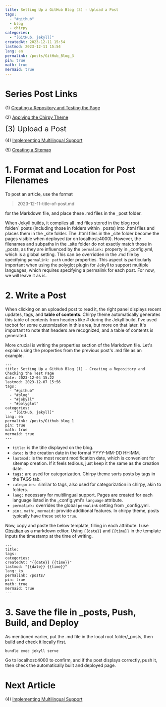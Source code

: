 ```yaml
---
title: Setting Up a GitHub Blog (3) - Upload a Post
tags:
  - "#github"
  - blog
  - chirpy
categories:
  - "[GitHub, jekyll]"
createdAt: 2023-12-11 15:54
lastmod: 2023-12-11 15:54
lang: en
permalink: /posts/GitHub_Blog_3
pin: true
math: true
mermaid: true
---
```

# Series Post Links
(1) [Creating a Repository and Testing the Page](https://hionpu.com/posts/Github_blog_1) 

(2) [Applying the Chirpy Theme](https://hionpu.com/posts/Github_blog_2)

<font size = "5">(3) Upload a Post</font >

(4) [Implementing Multilingual Support](https://hionpu.com/posts/Github_blog_4) 

(5) [Creating a Sitemap](https://hionpu.com/posts/Github_blog_5) 

# 1. Format and Location for Post Filenames
To post an article, use the format

> 2023-12-11-title-of-post.md

for the Markdown file, and place these .md files in the \_post folder.

When Jekyll builds, it compiles all .md files stored in the blog root folder/\_posts (including those in folders within \_posts) into .html files and places them in the \_site folder. The .html files in the \_site folder become the pages visible when deployed (or on localhost:4000). However, the filenames and subpaths in the \_site folder do not exactly match those in \_posts, as they are influenced by the `permalink:` property in \_config.yml, which is a global setting. This can be overridden in the .md file by specifying `permalink: path` under properties. This aspect is particularly important when using the polyglot plugin for Jekyll to support multiple languages, which requires specifying a permalink for each post. For now, we will leave it as is.

# 2. Write a Post
When clicking on an uploaded post to read it, the right panel displays recent updates, tags, and **table of contents**. Chirpy theme automatically generates this table of contents from headers like \# during the Jekyll build. I've used tocbot for some customization in this area, but more on that later. It's important to note that headers are recognized, and a table of contents is generated.

More crucial is writing the properties section of the Markdown file. Let's explain using the properties from the previous post's .md file as an example.

```shell
---
title: Setting Up a GitHub Blog (1) - Creating a Repository and Checking the Test Page
date: 2023-12-04 15:22
lastmod: 2023-12-07 15:56
tags:
  - "#github"
  - "#blog"
  - "#jekyll"
  - "#polyglot"
categories:
  - "[GitHub, jekyll]"
lang: en
permalink: /posts/Github_blog_1
pin: true
math: true
mermaid: true
---
```

- `title:` is the title displayed on the blog.
- `date:` is the creation date in the format YYYY-MM-DD HH:MM.
- `lastmod:` is the most recent modification date, which is convenient for sitemap creation. If it feels tedious, just keep it the same as the creation date.
- `tags:` are used for categorization. Chirpy theme sorts posts by tags in the TAGS tab.
- `categories:` similar to tags, also used for categorization in chirpy, akin to folders.
- `lang:` necessary for multilingual support. Pages are created for each language listed in the \_config.yml's `language` attribute.
- `permalink:` overrides the global `permalink` setting from \_config.yml.
- `pin:`, `math:`, `mermaid:` provide additional features. In chirpy theme, posts typically have these set to `true`.

Now, copy and paste the below template, filling in each attribute. I use [Obsidian](https://obsidian.md/) as a markdown editor. Using `{{date}}` and `{{time}}` in the template inputs the timestamp at the time of writing.

``` shell
---
title: 
tags: 
categories: 
createdAt: "{{date}} {{time}}"
lastmod: "{{date}} {{time}}"
lang: ko
permalink: /posts/
pin: true
math: true
mermaid: true
---
```

# 3. Save the file in \_posts, Push, Build, and Deploy
As mentioned earlier, put the .md file in the local root folder/\_posts, then build and check it locally first.
```shell
bundle exec jekyll serve
```
Go to localhost:4000 to confirm, and if the post displays correctly, push it, then check the automatically built and deployed page.

# Next Article
(4) [Implementing Multilingual Support](https://hionpu.com/posts/Github_blog_4) 
